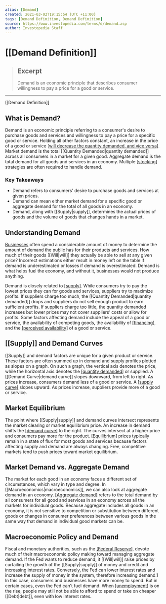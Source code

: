 ```yaml
---
alias: [Demand]
created: 2021-03-02T19:15:54 (UTC +11:00)
tags: [Demand Definition, Demand Definition]
source: https://www.investopedia.com/terms/d/demand.asp
author: Investopedia Staff
---
```


# [[Demand Definition]]

> ## Excerpt
> Demand is an economic principle that describes consumer willingness to pay a price for a good or service.

---

[[Demand Definition]]
## What is Demand?

Demand is an economic principle referring to a consumer's desire to purchase goods and services and willingness to pay a price for a specific good or service. Holding all other factors constant, an increase in the price of a good or service [[will decrease the quantity demanded, and vice versa]](https://www.investopedia.com/ask/answers/042815/which-economic-factors-most-affect-demand-consumer-goods.asp). Market demand is the total [[Quantity Demanded|quantity demanded]] across all consumers in a market for a given good. Aggregate demand is the total demand for all goods and services in an economy. Multiple [[stocking]](https://www.investopedia.com/terms/m/make-to-[[Stock|stock]].asp) strategies are often required to handle demand.

### Key Takeaways

-   Demand refers to consumers' desire to purchase goods and services at given prices.
-   Demand can mean either market demand for a specific good or aggregate demand for the total of all goods in an economy.
-   Demand, along with [[Supply|supply]], determines the actual prices of goods and the volume of goods that changes hands in a market.

## Understanding Demand

[Businesses](https://www.investopedia.com/terms/b/business.asp) often spend a considerable amount of money to determine the amount of demand the public has for their products and services. How much of their goods [[Will|will]] they actually be able to sell at any given price? Incorrect estimations either result in money left on the table if demand is underestimated or losses if demand is overestimated. Demand is what helps fuel the economy, and without it, businesses would not produce anything.

Demand is closely related to [[supply]](https://www.investopedia.com/terms/s/[[Supply|supply]].asp). While consumers try to pay the lowest prices they can for goods and services, suppliers try to maximize profits. If suppliers charge too much, the [[Quantity Demanded|quantity demanded]] drops and suppliers do not sell enough product to earn sufficient profits. If suppliers charge too little, the quantity demanded increases but lower prices may not cover suppliers’ costs or allow for profits. Some factors affecting demand include the appeal of a good or service, the availability of competing goods, the availability of [[financing]](https://www.investopedia.com/terms/f/financing.asp), and the [[perceived availability]](https://www.investopedia.com/terms/r/ratchet-effect.asp) of a good or service.

## [[Supply]] and Demand Curves

[[Supply]] and demand factors are unique for a given product or service. These factors are often summed up in demand and supply profiles plotted as slopes on a graph. On such a graph, the vertical axis denotes the price, while the horizontal axis denotes the [[quantity demanded]](https://www.investopedia.com/terms/q/quantitydemanded.asp) or supplied. A [[Demand Curve|demand curve]] slopes downward, from left to right. As prices increase, consumers demand less of a good or service. A [[supply curve]](https://www.investopedia.com/terms/s/supply-curve.asp) slopes upward. As prices increase, suppliers provide more of a good or service.

## Market Equilibrium

The point where [[Supply|supply]] and demand curves intersect represents the market clearing or market equilibrium price. An increase in demand shifts the [[demand curve]](https://www.investopedia.com/terms/d/demand-curve.asp) to the right. The curves intersect at a higher price and consumers pay more for the product. [[Equilibrium]](https://www.investopedia.com/terms/e/equilibrium.asp) prices typically remain in a state of flux for most goods and services because factors affecting supply and demand are always changing. Free, competitive markets tend to push prices toward market equilibrium.

## Market Demand vs. Aggregate Demand

The market for each good in an economy faces a different set of circumstances, which vary in type and degree. In [[Macroeconomics|macroeconomics]], we can also look at aggregate demand in an economy. [[Aggregate demand]](https://www.investopedia.com/terms/a/aggregatedemand.asp) refers to the total demand by all consumers for all good and services in an economy across all the markets for individual goods. Because aggregate includes all goods in an economy, it is not sensitive to competition or substitution between different goods or changes in consumer preferences between various goods in the same way that demand in individual good markets can be.

## Macroeconomic Policy and Demand

Fiscal and monetary authorities, such as the [[Federal Reserve]](https://www.investopedia.com/terms/f/federalreservebank.asp), devote much of their macroeconomic policy making toward managing aggregate demand. If the Fed wants to reduce demand, it [[Will|will]] raise prices by curtailing the growth of the [[Supply|supply]] of money and credit and increasing interest rates. Conversely, the Fed can lower interest rates and increase the supply of money in the system, therefore increasing demand.1 In this case, consumers and businesses have more money to spend. But in certain cases, even the Fed can’t fuel demand. When [[unemployment]](https://www.investopedia.com/terms/u/[[Unemployment|unemployment]].asp) is on the rise, people may still not be able to afford to spend or take on cheaper [[Debt|debt]], even with low interest rates.
